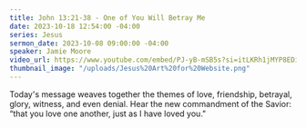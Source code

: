 ```yaml
---
title: John 13:21-38 - One of You Will Betray Me
date: 2023-10-18 12:54:00 -04:00
series: Jesus
sermon_date: 2023-10-08 09:00:00 -04:00
speaker: Jamie Moore
video_url: https://www.youtube.com/embed/PJ-yB-mSB5s?si=itLKRh1jMYP8EDi7
thumbnail_image: "/uploads/Jesus%20Art%20for%20Website.png"
---
```


Today's message weaves together the themes of love, friendship, betrayal, glory, witness, and even denial. Hear the new commandment of the Savior: “that you love one another, just as I have loved you."
